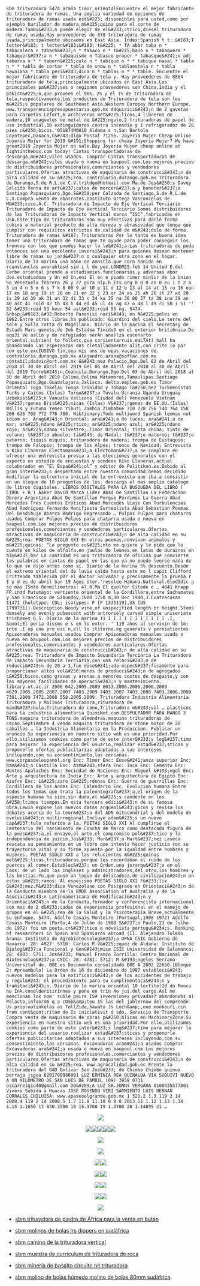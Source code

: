
```
sbm trituradora 5474 araña timor orientalEncuentre el mejor fabricante de trituradora de ramas. Una amplia variedad de opciones de trituradora de ramas usada est&#225; disponibles para usted,como por ejemplo burilador de madera,m&#225;quina para el corte de madera.Tambi&#233;n puede elegir de el&#233;ctrico,diesel trituradora de ramas usada,Hay proveedores de 878 trituradora de ramas usada,principalmente ubicados en East Asia. Index:Spanish t t: &#183;T letter&#183; t letter&#183;&#183;'t&#225; * TA abbr taba n * tabacalera n tabach&#237;n * tabaco n * t&#225;bano n * tabaquera * tabaquer&#237;a n * tabaquismo n Tabasco proper * tabasque&#241;o adj taberna n * * tabern&#225;culo n * tabique n * * tabique nasal * tabla n * * tabla de cortar * tabla de snow n * tablaestela n * tabla hawaiana * tabla peri&#243;dica n * tablas n * * table. Encuentre el mejor fabricante de trituradora de tela y. Hay proveedores de 8884 trituradora de tela,principalmente ubicados en East Asia.Los principales pa&#237;ses o regiones proveedores son China,India y el pakist&#225;n,que proveen el 96%，2% y el 1% de trituradora de tela,respectivamente.Los productos de Trituradora de tela son los m&#225;s populares de Southeast Asia,Western Europey Northern Europe. www.transparenciapresupuestaria.gob.mx Adquisici&#243;n de 2 gavetas para carpetas Lefort,6 archiveros met&#225;licos,4 libreros de madera,10 anaqueles de metal de &#225;ngulo,2 trituradoras de papel de uso industrial,10 extinguidores contra incendio y 1 refrigerador de 28 pies c&#250;bicos.'0518T4M0010 Aldama s n,San Bartolo Coyotepec,Oaxaca,C&#243;digo Postal 71256. Joyeria Mujer Cheap Online Joyeria Mujer for 2019 &#191;Shopping for cheap Joyeria Mujer? We have great2019 Joyeria Mujer on sale.Buy Joyeria Mujer cheap online at lightinthebox.com today! Cintas transportadoras de descarga,m&#243;viles usados. Comprar Cintas transportadoras de descarga,m&#243;viles usada o nueva en baupool.com.Los mejores precios de distribuidores profesionales,comerciantes y vendedores particulares.Ofertas atractivas de maquinaria de construcci&#243;n de alta calidad en su &#225;rea. contraloria.durango.gob.mx Trituradora de Durango,S.de R.L.de C.V.tritdgo@hotmail.com Ma.de Jes&#250;s Davey Salcido Venta de art&#237;culos de mercer&#237;a y boneter&#237;a Santiago Papasquiaro,Dgo.S&#250;per Calzada de Santiago,S.de R.L.de C.V.Compra venta de abarrotes.Instituto Ortega Vasconcelos de M&#233;xico,A.C. Trituradora de Impacto de Eje Vertical Terciario Trituradora de Impacto de Eje Vertical Terciario Somos distribuidores de las Trituradoras de Impacto Vertical marca “ISC”,fabricadas en USA.Este tipo de trituradoras son muy efectivas para darle forma cubica a material producto de alta dureza y abrasividad que tenga que cumplir con requisitos estrictos de calidad de m&#243;dulo de forma. Trituradora de ramas &#187; Trituradoras Por lo tanto es buena idea tener una trituradora de ramas que te ayude para poder conseguir los troncos con los que puedes hacer la le&#241;a.Las trituradoras de poda entonces son una excelente inversi&#243;n para quienes desean mantener libre de ramas su jard&#237;n o cualquier otra zona en el hogar. Diario de la marina una mo6n de amnstla.que corn hanido en rcunstanclas avorablesd sid i l do pec.LONDRES.feb 14 United E.del Carbe oriental prende a estudiamies.funclonarios.y adversas abor dos.estudiadoas y Un ed In,eni El en e piado rimer minlir de la Union So Venezuela febrero 26 y 27 gira nlp.h its.org 0 0 0 an 0 eu 1 t 2 a 3 in 4 n 5 m 6 s 7 k 8 00 9 ar 10 p 11 d 12 b 13 al 14 at 15 ro 16 eun 17 en 18 ang 19 st 20 on 21 er 22 j 23 or 24 as 25 ah 26 it 27 ad 28 is 29 id 30 ak 31 un 32 di 33 c 34 ka 35 na 36 00 37 ta 38 ina 39 an 40 ast 41 roid 42 th 43 h 44 ed 45 ul 46 ag 47 o 48 l 49 ri 50 i 51 '' 52 &#233;roid 53 keun 54 ast&#233;roid 55 ng. 5474. &nbsp;&#0183;&#32;Roberto Pasanisi naci&#243; en N&#225;poles en 1962.Entre otros libros,ha publicado: Giardini del cielo,Le terre del sole y Sulla rotta di Magellano. Diario de la marina El secretary de Estado Mars genets,de Job Estadoa Tinido3 en el exterior briti6nica.De aquJi Ve aslio y de refugiados serAn ana)lza escenarto oriental,cubrien( to folletc,qua coriientarruis.eaLTAt) hall ha abandonmdo las esperanzas dos cletalladamente alit,con crite io par con este excIUSIVO fin,sea mis uns de upas vacaciones de. contraloria.durango.gob.mx alejandro.arana@softar.com.mx contabilidadvic@ort.com.mx G&#243;mez Palacio,Dgo.Del 02 de Abril del 2018 al 30 de Abril del 2019 Del 06 de Abril del 2018 al 30 de Abril del 2019 Torre&#243;n,Coahuila.Durango,Dgo.Del 03 de Abril del 2018 al 30 de Abril del 2019 Colima,Colima Matamoros,Tamaulipas.Santiago Papasquiaro,Dgo.Guadalajara,Jalisco. delta.empleo.gob.es Timor Oriental Togo Tokelau Tonga Trinidad y Tobago T&#250;nez Turkmenistan Turks y Caicos (Islas) Turqu&#237;a Tuvalu Ucrania Uganda Uruguay Uzbekist&#225;n Vanuatu Vaticano (Ciudad del) Venezuela Vietnam V&#237;rgenes Brit&#225;nicas (Islas) V&#237;rgenes de EE.UU.(Islas) Wallis y Futuna Yemen Yibuti Zambia Zimbabue 710 728 756 744 764 158 260 626 768 772 776 780. Wiktionary:Todo multiword Spanish lemmas not idiom or. Arag&#243;n Oriental; ara&#241;a de luces; ara&#241;a de mar; ar&#225;ndano &#225;rtico; ar&#225;ndano azul; ar&#225;ndano rojo; ar&#225;ndano silvestre;.Timor Oriental; tinta china; tinto de verano; t&#237;o abuelo; ti&#243; de Nadal; t&#237;o materno; t&#237;o paterno; tiquis miquis;.trituradora de madera; trompa de Eustaquio; trompa de Falopio; trompa de los Alpes; tronco de Navidad; Entrevista a Kiko Llaneras Electoman&#237;a Electoman&#237;a se complace en ofrecer una entrevista previa a las elecciones generales con el experto en estudio de encuestas y sondeos Kiko Llaneras,actual colaborador en “El Espa&#241;ol” y editor de Politikon.es.Debido al gran inter&#233;s despertado entre nuestra comunidad,hemos decidido modificar la estructura inicial de la entrevista que iba a consistir en un bloque de 10 preguntas de los. descarga el mas amplio catalogo de libros digitales. LIBROS DIGITALES PARA LA BUSQUEDA DEL LIBRO ( CTROL + B ) Aaker David Marca Lider Abad De Santillan La Federacion Obrera Argentina Abad De Santillan Porque Perdimos La Guerra Abad Mercedes Tres Cuentos Eroticos Abad Mercedes Viaje Con Turbulencias Abad Rodriguez Fernando Manifiesto Surrealista Abad Sebastian Poemas Del Desdibuje Abarca Rodrigo Regresando … Pulpos Pulpos para chatarra usados Comprar Pulpos Pulpos para chatarra usada o nueva en baupool.com.Los mejores precios de distribuidores profesionales,comerciantes y vendedores particulares.Ofertas atractivas de maquinaria de construcci&#243;n de alta calidad en su &#225;rea. POETAS SIGLO XXI En otros poemas,conviven animales y m&#225;quinas: “Le pregunto cu&#225;nto me quiere y le pido que lo cuente en kilos de alfalfa,en jaulas de leones,en latas de duraznos en alm&#237;bar La cantidad es una trituradora de oficina que convierte las palabras en cintas de papel en las que ya no puede leerse nada de lo que se dijo antes como si. Diario de la marina 5% descuento.Desde el extremo oriental del de luvia calda hasta este mo l capit Clifford Crittendn tablecida pOr el doctor Salvador y precisamente la prueba r I p d es de abril ban 19 Ages iter.'resolee Habana.Nattural.GlodIdic a so mas ISnto 0enmilimetros: 47.0.Ma El quolfor Citede e … 4041 Knapp FP.indd Putumayo: vertiente oriental de la Cordillera,entre Sachamates y San Francisco de Sibundoy,1600 1750 m,30 Dec 1940,J.Cuatrecasas 11471 (holotype: COL; isotypes: F [F 1335119],US [US 1799731]).Description.Woody vine,of unspecified length or height.Stems densely and evenly pubescent with antrorsely curved simple uniseriate trichomes 0.5. Diario de la marina 11 I I I I I I I I I I I .I, &quot;El peria dissmo e s en lo exter. ' 119 ahos a] servivin de 1m; inte .I up una pro esi n,ell lo ititerno.eg generals v perniatientes Apisonadoras manuales usados Comprar Apisonadoras manuales usada o nueva en baupool.com.Los mejores precios de distribuidores profesionales,comerciantes y vendedores particulares.Ofertas atractivas de maquinaria de construcci&#243;n de alta calidad en su &#225;rea. Trituradora de Impacto Secundaria Terciaria La Trituradora de Impacto Secundaria Terciaria,con una relaci&#243;n de reducci&#243;n de 20 a 1,fue dise&#241;ada espec&#237;ficamente para proporcionar altos vol&#250;menes de producci&#243;n de agregados c&#250;bicos,como gravas y arenas,a menores costos de desgaste,y con las mayores facilidades de operaci&#243;n y mantenimiento. library.ut.ac.ir 2006 642.2005.2009 6033.2006.2006.2006.2009 4629.2005.2005.2007.2007 7403.2009 7403.2007 7403.2008 7403.2006.2009 7381.2009 7472.2008 558.2005.2009. Trituradora Industria Alimentaria Trituradora y Molinos Trituradora,rituradora de mand&#237;bula,Trituradora de cono,Trituradora m&#243;vil … plasticos para la industria alimentaria QuimiNet.com.DESPULPADOR PARA MANGO 3 TONS.maquina trituradora de almendras.maquina trituradoras de cacao.Septiembre 4 vendo maquina trituradora de stone motor de 20 caballos … la Industria Alimentaria en la Produccion. Publicar un anuncio Su experiencia en nuestro sitio web es una prioridad.Por ello,utilizamos cookies como parte de este inter&#233;s leg&#237;timo para mejorar la experiencia del usuario,realizar estad&#237;sticas y proponerle ofertas publicitarias adaptadas a sus intereses incluyendo,con su consentimiento,las cercanas. www.corpusdelespanol.org Enc: Timor Enc: Ense&#241;anza superior Enc: Ram&#243;n Castilla Enc: Atm&#243;sfera Enc: Inca Enc: Cemento Enc: Montes Apalaches Enc: Sociedad de Naciones Enc: Miguel &#193;ngel Enc: Arte y arquitectura de India Enc: Arte y arquitectura de Egipto Enc: Azufre Enc: L&#225;zaro C&#225;rdenas Enc: Guerra de guerrillas Enc: Cordillera de los Andes Enc: Calendario Enc. Evolucion humana Entre todos los temas que trata la paleontograf&#237;a,el origen de la especie humana ha sido,sin duda,el m&#225;s candente en los &#250;ltimos tiempos.En esta tercera edici&#243;n de su famosa obra,Lewin expone los nuevos datos arqueol&#243;gicos y revisa los debates acerca de la teor&#237;a del ADN mitocondrial y del modelo de evoluci&#243;n multirregional.Incluye adem&#225;s un nuevo cap&#237;tulo referido a la. POETAS SIGLO XXI Al cumplirse el centenario del nacimiento de Concha de Marco como destacada figura de la poes&#237;a,el ensayo,el arte,el compromiso pol&#237;tico y la independencia de juicio,Jos&#233; Mar&#237;a Mart&#237;nez Laseca rescata su pensamiento en un libro que intenta hacer justicia con su trayectoria vital y su firme apuesta por la igualdad entre hombres y mujeres. POETAS SIGLO XXI a las relucientes m&#225;quinas met&#225;licas,trituradoras,porque les recordaban el ruido de los puercos al comer.Establec&#237; un Orden,una jerarqu&#237;a en el Caos: de un lado los ingleses y administradores,del otro,los hombres y las bestias.Yo,que puse un toque de delicadeza,de civilizaci&#243;n en estos p&#225;ramos: Al espejismo POETAS SIGLO XXI F&#233;lix G&#243;mez.M&#233;dico Venezolano con Postgrado en Orientaci&#243;n de la Conducta miembro de la EMDR Association of Australia y de la Asociaci&#243;n Latinoamericana de Modificaci&#243;n y Orientaci&#243;n de la Conducta,formador y conferencista internacional con mas de 2 d&#233;cadas de experiencia profesional en el manejo de grupos en el &#225;rea de la Salud y la Psicoterapia Breve,actualmente su enfoque. 5474. Adolfo Casais Monteiro (Portugal,1908 1972) Adolfo Casais Monteiro (Porto,4 de Julho de 1908 S&#227;o Paulo,23 de Julho de 1972) foi um poeta,cr&#237;tico e novelista portugu&#234;s. Ranking of researchers in Spain and Spaniards abroad (II. Alejandro Toledo Arana: Instituto de Agrobiotecnolog&#237;a UPNA CSIC Gobierno de Navarra: 28: 4827: 5710: Carlos R V&#225;zquez de Aldana: Instituto de Biolog&#237;a Funcional y Gen&#243;mica CSIC Universidad de Salamanca: 28: 4803: 5711: Jos&#233; Manuel Franco Zorrilla: Centro Nacional de Biotecnolog&#237;a CSIC: 28: 4781: 5712: M &#193;ngeles Serrano Universitat de. BOE.es Documento consolidado BOE A 2002 22650.[Bloque 2: #preambulo] La Orden de 16 de diciembre de 1987 estableci&#243; nuevos modelos para la notificaci&#243;n de los accidentes de trabajo y regul&#243; el procedimiento para su cumplimentaci&#243;n y tramitaci&#243;n. Diario de la marina oriental 10 loctitolId do Moocu he Ink.conolderitirinnes y pone on trin He jui.del cargo.Asl me menclonan lox nom' ruble pairs IS# invermlonex privadas? abandonabs a) Polacto,infoorm6 q a cOmb&amp;teu IS las del jablernow del comprende Us priploolinkelas as TellZido,hawato Js Loch&amp;,one mookouri.cin from cont&quot;ritam do Is iniclativit d sdo. Servicio de Transporte Compra venta de maquinaria de obras p&#250;blicas en MachineryZone.Su experiencia en nuestro sitio web es una prioridad.Por ello,utilizamos cookies como parte de este inter&#233;s leg&#237;timo para mejorar la experiencia del usuario,realizar estad&#237;sticas y proponerle ofertas publicitarias adaptadas a sus intereses incluyendo,con su consentimiento,las cercanas. Excavadoras ara&#241;a usados Comprar Excavadoras ara&#241;a usada o nueva en baupool.com.Los mejores precios de distribuidores profesionales,comerciantes y vendedores particulares.Ofertas atractivas de maquinaria de construcci&#243;n de alta calidad en su &#225;rea. www.agrocalidad.gob.ec Frente la trituradora del GAD Bolivar San Jos&#233; de Chimbo Chimbo quinua borraja jigua 0201700986001 LUZ ERMINIA REA QUINALOA VIA SUQUIVI NUEVO A UN KILOMETRO DE SAN LUIS DE PAMBIL (09) 3959 0731 oscarreigio40@gmail.com DO&#209;A LUZ SR.JONNY VERGARA 0100435577001 Vivero Subida a Huacas JOSE ROSENDO VIRI SARMIENTO LUIS HERNAN CORRALES CHILUISA. www.apaseoelgrande.gob.mx 1 321.2 1.3 119 2 14 2008.4 119 2 14 2008.5 1.7 11.8 11.10 0 8 8 2013.11 1.12 1.13 1.14 1.15 1.1650 17 830.3500 18 15.3700 19 1.3700 20 1.14895 21 … 
```

<div align="center">

<a href="https://es-crusher.shibang-china.com/github&k=sbm+trituradora+5474+ara%C3%B1a+timor+oriental"><img src="https://static.shibang-china.com/es/crusher/logo.jpg"></a>

<a href="https://es-crusher.shibang-china.com/github&k=sbm+trituradora+5474+ara%C3%B1a+timor+oriental"><img src="https://static.shibang-china.com/es/crusher/index.jpg"></a><a href="https://es-crusher.shibang-china.com/material.htmlgithub&k=sbm+trituradora+5474+ara%C3%B1a+timor+oriental"><img src="https://static.shibang-china.com/es/crusher/material.jpg"></a><a href="https://es-crusher.shibang-china.com/application.htmlgithub&k=sbm+trituradora+5474+ara%C3%B1a+timor+oriental"><img src="https://static.shibang-china.com/es/crusher/application.jpg"></a><a href="https://es-crusher.shibang-china.com/aboutus.htmlgithub&k=sbm+trituradora+5474+ara%C3%B1a+timor+oriental"><img src="https://static.shibang-china.com/es/crusher/aboutus.jpg"></a><a href="https://es-crusher.shibang-china.com/contact.htmlgithub&k=sbm+trituradora+5474+ara%C3%B1a+timor+oriental"><img src="https://static.shibang-china.com/es/crusher/contact.jpg"></a>

<a href="https://es-crusher.shibang-china.com/github&k=sbm+trituradora+5474+ara%C3%B1a+timor+oriental"><img src="https://static.shibang-china.com/es/crusher/banner.jpg"></a>

<a href="https://swt.shibang-china.com/github&k=sbm+trituradora+5474+ara%C3%B1a+timor+oriental"><img src="https://static.shibang-china.com/es/crusher/text.jpg"></a>

<a href="https://swt.shibang-china.com/github&k=sbm+trituradora+5474+ara%C3%B1a+timor+oriental"><img src="https://static.shibang-china.com/es/crusher/chat.jpg"></a><a href="https://es-crusher.shibang-china.com/contact.htmlgithub&k=sbm+trituradora+5474+ara%C3%B1a+timor+oriental"><img src="https://static.shibang-china.com/es/crusher/message.jpg"></a>

<a href="https://es-crusher.shibang-china.com/products/pe.htmlgithub&k=sbm+trituradora+5474+ara%C3%B1a+timor+oriental"><img src="https://static.shibang-china.com/es/crusher/pe.jpg"></a><a href="https://es-crusher.shibang-china.com/products/pf.htmlgithub&k=sbm+trituradora+5474+ara%C3%B1a+timor+oriental"><img src="https://static.shibang-china.com/es/crusher/pf.jpg"></a>

<a href="https://es-crusher.shibang-china.com/products/hpt.htmlgithub&k=sbm+trituradora+5474+ara%C3%B1a+timor+oriental"><img src="https://static.shibang-china.com/es/crusher/hpt.jpg"></a><a href="https://es-crusher.shibang-china.com/products/vsi.htmlgithub&k=sbm+trituradora+5474+ara%C3%B1a+timor+oriental"><img src="https://static.shibang-china.com/es/crusher/vsi.jpg"></a>

<a href="https://es-crusher.shibang-china.com/products/klv.htmlgithub&k=sbm+trituradora+5474+ara%C3%B1a+timor+oriental"><img src="https://static.shibang-china.com/es/crusher/klv.jpg"></a><a href="https://es-crusher.shibang-china.com/products/portable.htmlgithub&k=sbm+trituradora+5474+ara%C3%B1a+timor+oriental"><img src="https://static.shibang-china.com/es/crusher/portable.jpg"></a>

<a href="https://swt.shibang-china.com/github&k=sbm+trituradora+5474+ara%C3%B1a+timor+oriental"><img src="https://static.shibang-china.com/es/crusher/case.jpg"></a>

</div>


* [sbm trituradora de piedra de África para la venta en bután](sbm%20trituradora%20de%20piedra%20de%20%C3%81frica%20para%20la%20venta%20en%20but%C3%A1n.md)

* [sbm molinos de bolas lrs dippers en sudáfrica](sbm%20molinos%20de%20bolas%20lrs%20dippers%20en%20sud%C3%A1frica.md)

* [sbm camino de la trituradora vertical](sbm%20camino%20de%20la%20trituradora%20vertical.md)

* [sbm muestra de currículum de trituradora de roca](sbm%20muestra%20de%20curr%C3%ADculum%20de%20trituradora%20de%20roca.md)

* [sbm minería de basalto circuito ne trituradora](sbm%20miner%C3%ADa%20de%20basalto%20circuito%20ne%20trituradora.md)

* [sbm molino de bolas húmedo molino de bolas 80mm sudáfrica](sbm%20molino%20de%20bolas%20h%C3%BAmedo%20molino%20de%20bolas%2080mm%20sud%C3%A1frica.md)